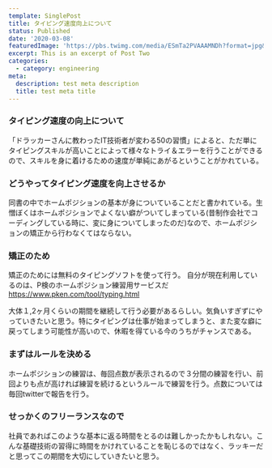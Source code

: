 ```yaml
---
template: SinglePost
title: タイピング速度向上について
status: Published
date: '2020-03-08'
featuredImage: 'https://pbs.twimg.com/media/ESmTa2PVAAAMNDh?format=jpg&name=large'
excerpt: This is an excerpt of Post Two
categories:
  - category: engineering
meta:
  description: test meta description
  title: test meta title
---
```


### タイピング速度の向上について
「ドラッカーさんに教わったIT技術者が変わる50の習慣」によると、ただ単にタイピングスキルが高いことによって様々なトライ＆エラーを行うことができるので、スキルを身に着けるための速度が単純にあがるということがかれている。

### どうやってタイピング速度を向上させるか
同書の中でホームポジションの基本が身についていることだと書かれている。生憎ぼくはホームポジションでよくない癖がついてしまっている(昔制作会社でコーディングしている時に、変に身についてしまったのだ)なので、ホームポジションの矯正から行わなくてはならない。

### 矯正のため
矯正のためには無料のタイピングソフトを使って行う。
自分が現在利用しているのは、P検のホームポジション練習用サービスだ
https://www.pken.com/tool/typing.html

大体１,2ヶ月くらいの期間を継続して行う必要があるらしい。気負いすぎずにやっていきたいと思う。特にタイピングは仕事が始まってしまうと、また変な癖に戻ってしまう可能性が高いので、休暇を得ている今のうちがチャンスである。

### まずはルールを決める
ホームポジションの練習は、毎回点数が表示されるので３分間の練習を行い、前回よりも点が高ければ練習を続けるというルールで練習を行う。点数については毎回twitterで報告を行う。

### せっかくのフリーランスなので
社員であればこのような基本に返る時間をとるのは難しかったかもしれない。こんな基礎技術の習得に時間をかけれていることを恥じるのではなく、ラッキーだと思ってこの期間を大切にしていきたいと思う。